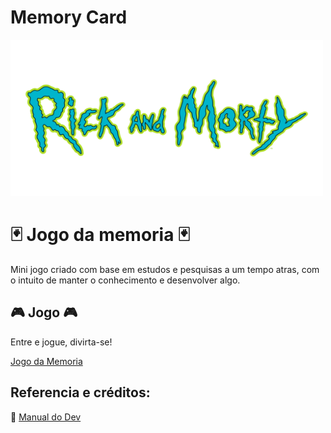 <h1>Memory Card</h1> 

<img src="images/logo.png" alt="Image" height="250" width="500">


<h1>🃏 Jogo da memoria 🃏</h1>

<p>Mini jogo criado com base em estudos e pesquisas a um tempo atras, com o intuito de manter o conhecimento e desenvolver algo.</p>

<h2>🎮 Jogo 🎮</h2>

<p>Entre e jogue, divirta-se!</p>


[Jogo da Memoria](https://game-card-nine.vercel.app/)



## Referencia e créditos:
🚩 [Manual do Dev](https://www.youtube.com/@ManualdoDev "Manual do dev")





